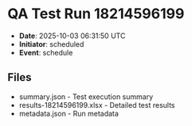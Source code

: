 # QA Test Run 18214596199

- **Date**: 2025-10-03 06:31:50 UTC
- **Initiator**: scheduled
- **Event**: schedule

## Files
- summary.json - Test execution summary
- results-18214596199.xlsx - Detailed test results
- metadata.json - Run metadata
